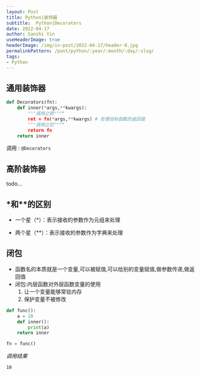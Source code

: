 ```yaml
---
layout: Post
title: Python|装饰器 
subtitle:  Python|Decorators        
date: 2022-04-17
author: Sanshi Yin
useHeaderImage: true
headerImage: /img/in-post/2022-04-17/header-0.jpg
permalinkPattern: /post/python/:year/:month/:day/:slug/
tags:
- Python
---
```


## 通用装饰器
```py
def Decorators(fn):
    def inner(*args,**kwargs):
        """调用之前""""
        ret = fn(*args,**kwargs) # 处理目标函数的返回值
        """调用之后""""
        return fn
    return inner
```     

调用 : `@Decorators`

## 高阶装饰器
todo...

## *和**的区别

- 一个星（*）：表示接收的参数作为元组来处理

- 两个星（**）：表示接收的参数作为字典来处理


## 闭包

- 函数名的本质就是一个变量,可以被赋值,可以给别的变量赋值,做参数传递,做返回值
- 闭包:内层函数对外层函数变量的使用
    1. 让一个变量能够常驻内存
    2. 保护变量不被修改

```py
def func():
    a = 10
    def inner():
        print(a)
    return inner

fn = func()
```

*调用结果*
```shell
10
```

